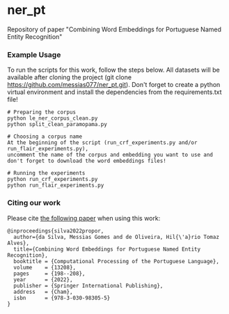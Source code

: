 # ner_pt
Repository of paper "Combining Word Embeddings for Portuguese Named Entity Recognition"

### Example Usage

To run the scripts for this work, follow the steps below. All datasets will be available after cloning the project (git clone https://github.com/messias077/ner_pt.git). Don't forget to create a python virtual environment and install the dependencies from the requirements.txt file!

```
# Preparing the corpus
python le_ner_corpus_clean.py
python split_clean_paramopama.py

# Choosing a corpus name
At the beginning of the script (run_crf_experiments.py and/or run_flair_experiments.py), 
uncomment the name of the corpus and embedding you want to use and don't forget to download the word embeddings files! 

# Running the experiments
python run_crf_experiments.py
python run_flair_experiments.py
```

### Citing our work

Please cite [the following paper](https://link.springer.com/chapter/10.1007/978-3-030-98305-5_19) when using this work:

```
@inproceedings{silva2022propor,
  author={da Silva, Messias Gomes and de Oliveira, Hil{\'a}rio Tomaz Alves},
  title={Combining Word Embeddings for Portuguese Named Entity Recognition},
  booktitle = {Computational Processing of the Portuguese Language},
  volume    = {13208},
  pages     = {198--208},
  year      = {2022},
  publisher = {Springer International Publishing},
  address   = {Cham},
  isbn      = {978-3-030-98305-5}
}
```
